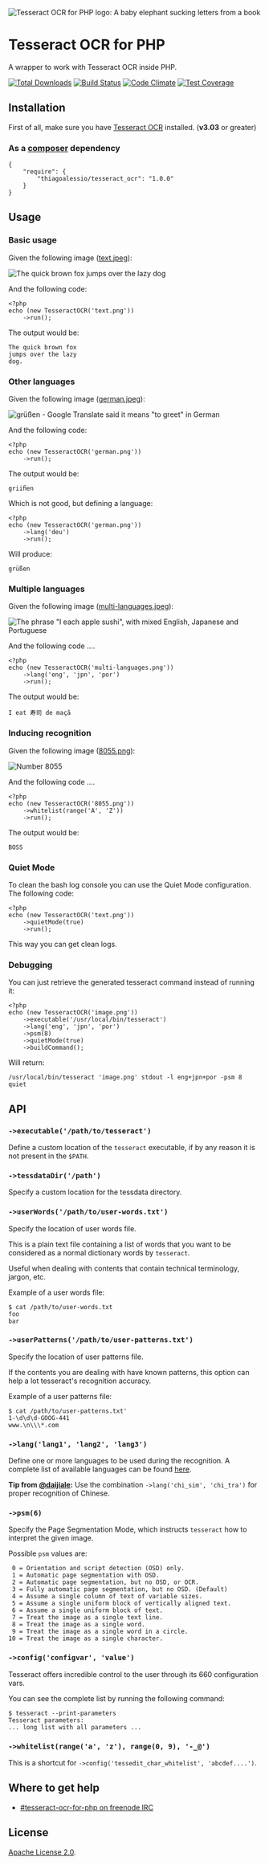 ![Tesseract OCR for PHP logo: A baby elephant sucking letters from a book][0]

# Tesseract OCR for PHP

A wrapper to work with Tesseract OCR inside PHP.

[![Total Downloads](https://poser.pugx.org/thiagoalessio/tesseract_ocr/downloads)](https://packagist.org/packages/thiagoalessio/tesseract_ocr)
[![Build Status](https://travis-ci.org/thiagoalessio/tesseract-ocr-for-php.svg?branch=master)](https://travis-ci.org/thiagoalessio/tesseract-ocr-for-php)
[![Code Climate](https://codeclimate.com/github/thiagoalessio/tesseract-ocr-for-php/badges/gpa.svg)](https://codeclimate.com/github/thiagoalessio/tesseract-ocr-for-php)
[![Test Coverage](https://codeclimate.com/github/thiagoalessio/tesseract-ocr-for-php/badges/coverage.svg)](https://codeclimate.com/github/thiagoalessio/tesseract-ocr-for-php/coverage)

## Installation

First of all, make sure you have [Tesseract OCR][1] installed. (**v3.03** or greater)

### As a [composer][2] dependency

    {
        "require": {
            "thiagoalessio/tesseract_ocr": "1.0.0"
        }
    }

## Usage

### Basic usage

Given the following image ([text.jpeg][3]):

![The quick brown fox jumps over the lazy dog][3]

And the following code:

    <?php
    echo (new TesseractOCR('text.png'))
        ->run();

The output would be:

    The quick brown fox
    jumps over the lazy
    dog.

### Other languages

Given the following image ([german.jpeg][4]):

![grüßen - Google Translate said it means "to greet" in German][4]

And the following code:

    <?php
    echo (new TesseractOCR('german.png'))
        ->run();

The output would be:

    griiﬁen

Which is not good, but defining a language:

    <?php
    echo (new TesseractOCR('german.png'))
        ->lang('deu')
        ->run();

Will produce:

    grüßen

### Multiple languages

Given the following image ([multi-languages.jpeg][5]):

![The phrase "I each apple sushi", with mixed English, Japanese and Portuguese][5]

And the following code ....

    <?php
    echo (new TesseractOCR('multi-languages.png'))
        ->lang('eng', 'jpn', 'por')
        ->run();

The output would be:

    I eat 寿司 de maçã

### Inducing recognition

Given the following image ([8055.png][6]):

![Number 8055][6]

And the following code ....

    <?php
    echo (new TesseractOCR('8055.png'))
        ->whitelist(range('A', 'Z'))
        ->run();

The output would be:

    BOSS

### Quiet Mode

To clean the bash log console you can use the Quiet Mode configuration.
The following code:

    <?php
    echo (new TesseractOCR('text.png'))
        ->quietMode(true)
        ->run();

This way you can get clean logs.

### Debugging

You can just retrieve the generated tesseract command instead of running it:

    <?php
    echo (new TesseractOCR('image.png'))
        ->executable('/usr/local/bin/tesseract')
        ->lang('eng', 'jpn', 'por')
        ->psm(8)
        ->quietMode(true)
        ->buildCommand();

Will return:

    /usr/local/bin/tesseract 'image.png' stdout -l eng+jpn+por -psm 8 quiet

## API

### `->executable('/path/to/tesseract')`

Define a custom location of the `tesseract` executable, if by any reason it is
not present in the `$PATH`.

### `->tessdataDir('/path')`

Specify a custom location for the tessdata directory.

### `->userWords('/path/to/user-words.txt')`

Specify the location of user words file.

This is a plain text file containing a list of words that you want to be
considered as a normal dictionary words by `tesseract`.

Useful when dealing with contents that contain technical terminology, jargon,
etc.

Example of a user words file:

    $ cat /path/to/user-words.txt
    foo
    bar

### `->userPatterns('/path/to/user-patterns.txt')`

Specify the location of user patterns file.

If the contents you are dealing with have known patterns, this option can help
a lot tesseract's recognition accuracy.

Example of a user patterns file:

    $ cat /path/to/user-patterns.txt'
    1-\d\d\d-GOOG-441
    www.\n\\\*.com

### `->lang('lang1', 'lang2', 'lang3')`

Define one or more languages to be used during the recognition.
A complete list of available languages can be found [here][11].

__Tip from [@daijiale][10]:__ Use the combination `->lang('chi_sim', 'chi_tra')`
for proper recognition of Chinese.

### `->psm(6)`

Specify the Page Segmentation Mode, which instructs `tesseract` how to
interpret the given image.

Possible `psm` values are:

     0 = Orientation and script detection (OSD) only.
     1 = Automatic page segmentation with OSD.
     2 = Automatic page segmentation, but no OSD, or OCR.
     3 = Fully automatic page segmentation, but no OSD. (Default)
     4 = Assume a single column of text of variable sizes.
     5 = Assume a single uniform block of vertically aligned text.
     6 = Assume a single uniform block of text.
     7 = Treat the image as a single text line.
     8 = Treat the image as a single word.
     9 = Treat the image as a single word in a circle.
    10 = Treat the image as a single character.

### `->config('configvar', 'value')`

Tesseract offers incredible control to the user through its 660 configuration
vars.

You can see the complete list by running the following command:

    $ tesseract --print-parameters
    Tesseract parameters:
    ... long list with all parameters ...

### `->whitelist(range('a', 'z'), range(0, 9), '-_@')`

This is a shortcut for `->config('tessedit_char_whitelist', 'abcdef....')`.

## Where to get help

* [#tesseract-ocr-for-php on freenode IRC][9]

## License

[Apache License 2.0][8].

[0]: https://raw.githubusercontent.com/thiagoalessio/tesseract-ocr-for-php/master/images/logo.jpeg
[1]: https://github.com/tesseract-ocr/tesseract/wiki
[2]: http://getcomposer.org/
[3]: https://raw.githubusercontent.com/thiagoalessio/tesseract-ocr-for-php/master/images/text.jpeg
[4]: https://raw.githubusercontent.com/thiagoalessio/tesseract-ocr-for-php/master/images/german.jpeg
[5]: https://raw.githubusercontent.com/thiagoalessio/tesseract-ocr-for-php/master/images/multi-languages.jpeg
[6]: https://raw.githubusercontent.com/thiagoalessio/tesseract-ocr-for-php/master/images/8055.png
[7]: https://www.loc.gov/standards/iso639-2/php/code_list.php
[8]: https://github.com/thiagoalessio/tesseract-ocr-for-php/blob/master/LICENSE
[9]: irc://irc.freenode.net/tesseract-ocr-for-php
[10]: https://github.com/daijiale
[11]: https://github.com/tesseract-ocr/tesseract/blob/master/doc/tesseract.1.asc#languages
